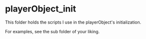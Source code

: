 # playerObject_init
This folder holds the scripts I use in the playerObject's initialization.

For examples, see the sub folder of your liking.
